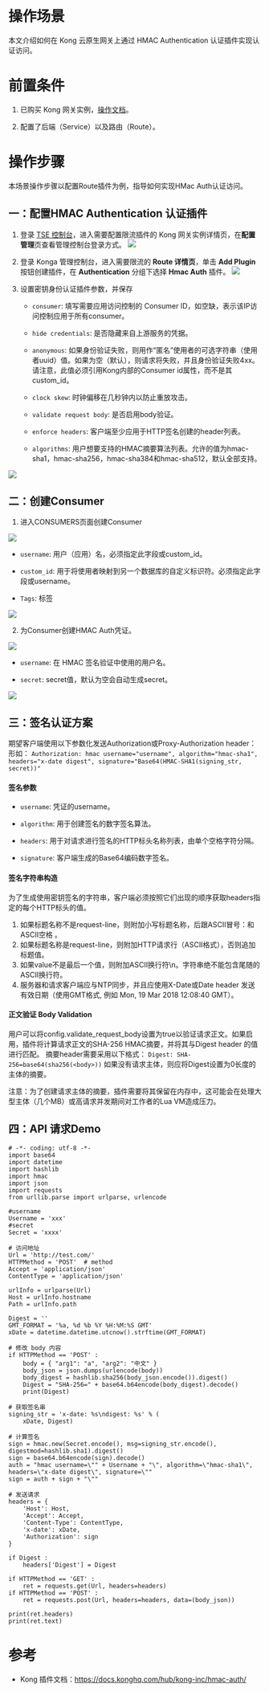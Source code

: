 # 操作场景

本文介绍如何在 Kong 云原生网关上通过 HMAC Authentication 认证插件实现认证访问。


# 前置条件

1. 已购买 Kong 网关实例，[操作文档](https://cloud.tencent.com/document/product/1364/72495)。

2. 配置了后端（Service）以及路由（Route）。

   

# 操作步骤

本场景操作步骤以配置Route插件为例，指导如何实现HMac Auth认证访问。

## 一：配置HMAC Authentication 认证插件


1. 登录 [TSE 控制台](https://console.cloud.tencent.com/tse/kong)，进入需要配置限流插件的 Kong 网关实例详情页，在**配置管理**页查看管理控制台登录方式。
   <img src="https://qcloudimg.tencent-cloud.cn/raw/296cd720bc50aba0da782189d28d0073.jpg">
2. 登录 Konga 管理控制台，进入需要限流的 **Route 详情页**，单击 **Add Plugin** 按钮创建插件，在 **Authentication** 分组下选择 **Hmac Auth** 插件。
![](https://qcloudimg.tencent-cloud.cn/raw/639d56f9b980a1494afebe7fdde3091e.png)


3. 设置密钥身份认证插件参数，并保存

   - `consumer`: 填写需要应用访问控制的 Consumer ID，如空缺，表示该IP访问控制应用于所有consumer。

   - `hide credentials`: 是否隐藏来自上游服务的凭据。

   - `anonymous`: 如果身份验证失败，则用作“匿名”使用者的可选字符串（使用者uuid）值。如果为空（默认），则请求将失败，并且身份验证失败4xx。 请注意，此值必须引用Kong内部的Consumer id属性，而不是其custom_id。

   - `clock skew`: 时钟偏移在几秒钟内以防止重放攻击。

   - `validate request body`: 是否启用body验证。

   - `enforce headers`: 客户端至少应用于HTTP签名创建的header列表。

   - `algorithms`: 用户想要支持的HMAC摘要算法列表。允许的值为hmac-sha1，hmac-sha256，hmac-sha384和hmac-sha512，默认全部支持。


![](https://qcloudimg.tencent-cloud.cn/raw/186ad6da14c9bc04e2f867fe32ec7c58.png)



## 二：创建Consumer

1. 进入CONSUMERS页面创建Consumer

![](https://qcloudimg.tencent-cloud.cn/raw/47b88dd5b15be19d887e4e933fc7e377.png)

   - `username`: 用户（应用）名，必须指定此字段或custom_id。

   - `custom_id`: 用于将使用者映射到另一个数据库的自定义标识符。必须指定此字段或username。

   - `Tags`: 标签

![](https://qcloudimg.tencent-cloud.cn/raw/c8aeb460bffac998acdb012085603044.png)

2. 为Consumer创建HMAC Auth凭证。

![](https://qcloudimg.tencent-cloud.cn/raw/fd3fff836e41379b6a3d778ee2661596.png)

   - `username`: 在 HMAC 签名验证中使用的用户名。

   - `secret`: secret值，默认为空会自动生成secret。

![](https://qcloudimg.tencent-cloud.cn/raw/d5f93dd696c7d3ea9a198955cb12ae56.png)

## 三：签名认证方案

期望客户端使用以下参数化发送Authorization或Proxy-Authorization header：
形如：
`Authorization: hmac username="username", algorithm="hmac-sha1", headers="x-date digest", signature="Base64(HMAC-SHA1(signing_str, secret))"`

#### 签名参数
   - `username`: 凭证的username。

   - `algorithm`: 用于创建签名的数字签名算法。

   - `headers`: 用于对请求进行签名的HTTP标头名称列表，由单个空格字符分隔。

   - `signature`: 客户端生成的Base64编码数字签名。



#### 签名字符串构造
为了生成使用密钥签名的字符串，客户端必须按照它们出现的顺序获取headers指定的每个HTTP标头的值。

1. 如果标题名称不是request-line，则附加小写标题名称，后跟ASCII冒号：和ASCII空格 。
2. 如果标题名称是request-line，则附加HTTP请求行（ASCII格式），否则追加标题值。
3. 如果value不是最后一个值，则附加ASCII换行符\n。字符串绝不能包含尾随的ASCII换行符。
4. 服务器和请求客户端应与NTP同步，并且应使用X-Date或Date header 发送有效日期（使用GMT格式, 例如 Mon, 19 Mar 2018 12:08:40 GMT）。

#### 正文验证 Body Validation
用户可以将config.validate_request_body设置为true以验证请求正文。如果启用，插件将计算请求正文的SHA-256 HMAC摘要，并将其与Digest header 的值进行匹配。 摘要header需要采用以下格式：
`Digest: SHA-256=base64(sha256(<body>))`
如果没有请求主体，则应将Digest设置为0长度的主体的摘要。

注意：为了创建请求主体的摘要，插件需要将其保留在内存中，这可能会在处理大型主体（几个MB）或高请求并发期间对工作者的Lua VM造成压力。


## 四：API 请求Demo


```
# -*- coding: utf-8 -*-
import base64
import datetime
import hashlib
import hmac
import json
import requests
from urllib.parse import urlparse, urlencode

#username
Username = 'xxx'
#secret
Secret = 'xxxx'

# 访问地址
Url = 'http://test.com/'
HTTPMethod = 'POST'  # method
Accept = 'application/json'
ContentType = 'application/json'

urlInfo = urlparse(Url)
Host = urlInfo.hostname
Path = urlInfo.path

Digest = ''
GMT_FORMAT = '%a, %d %b %Y %H:%M:%S GMT'
xDate = datetime.datetime.utcnow().strftime(GMT_FORMAT)

# 修改 body 内容
if HTTPMethod == 'POST' :
    body = { "arg1": "a", "arg2": "中文" }
    body_json = json.dumps(urlencode(body))
    body_digest = hashlib.sha256(body_json.encode()).digest()
    Digest = "SHA-256=" + base64.b64encode(body_digest).decode()
    print(Digest)

# 获取签名串
signing_str = 'x-date: %s\ndigest: %s' % (
    xDate, Digest)

# 计算签名
sign = hmac.new(Secret.encode(), msg=signing_str.encode(), digestmod=hashlib.sha1).digest()
sign = base64.b64encode(sign).decode()
auth = "hmac username=\"" + Username + "\", algorithm=\"hmac-sha1\", headers=\"x-date digest\", signature=\""
sign = auth + sign + "\""

# 发送请求
headers = {
    'Host': Host,
    'Accept': Accept,
    'Content-Type': ContentType,
    'x-date': xDate,
    'Authorization': sign
}

if Digest :
    headers['Digest'] = Digest

if HTTPMethod == 'GET' :
    ret = requests.get(Url, headers=headers)
if HTTPMethod == 'POST' :
    ret = requests.post(Url, headers=headers, data=(body_json))

print(ret.headers)
print(ret.text)

```


# 参考

- Kong 插件文档：https://docs.konghq.com/hub/kong-inc/hmac-auth/
